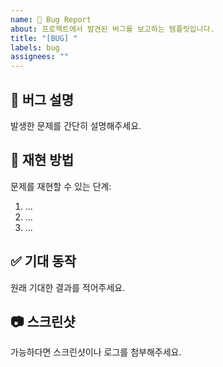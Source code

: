 ```yaml
---
name: 🐞 Bug Report
about: 프로젝트에서 발견된 버그를 보고하는 템플릿입니다.
title: "[BUG] "
labels: bug
assignees: ""
---
```


## 🐛 버그 설명
발생한 문제를 간단히 설명해주세요.

## 🔄 재현 방법
문제를 재현할 수 있는 단계:
1. ...
2. ...
3. ...

## ✅ 기대 동작
원래 기대한 결과를 적어주세요.

## 📷 스크린샷
가능하다면 스크린샷이나 로그를 첨부해주세요.
